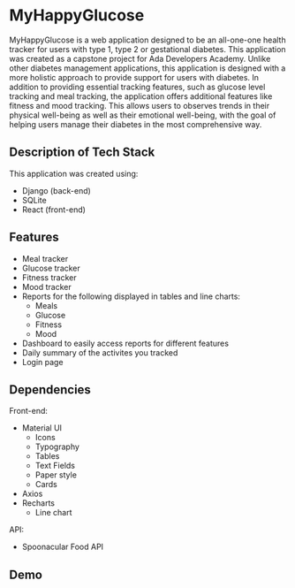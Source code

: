 # MyHappyGlucose

MyHappyGlucose is a web application designed to be an all-one-one health tracker for users with type 1, type 2 or gestational diabetes. This application was created as a capstone project for Ada Developers Academy. Unlike other diabetes management applications, this application is designed with a more holistic approach to provide support for users with diabetes. In addition to providing essential tracking features, such as glucose level tracking and meal tracking, the application offers additional features like fitness and mood tracking. This allows users to observes trends in their physical well-being as well as their emotional well-being, with the goal of helping users manage their diabetes in the most comprehensive way. 

## Description of Tech Stack
This application was created using:
- Django (back-end)
- SQLite
- React (front-end)

## Features
- Meal tracker
- Glucose tracker
- Fitness tracker
- Mood tracker
- Reports for the following displayed in tables and line charts:
  - Meals
  - Glucose
  - Fitness
  - Mood
- Dashboard to easily access reports for different features
- Daily summary of the activites you tracked
- Login page

## Dependencies
Front-end:
- Material UI 
  - Icons
  - Typography
  - Tables
  - Text Fields
  - Paper style
  - Cards
- Axios
- Recharts
  - Line chart

API:
- Spoonacular Food API

## Demo
